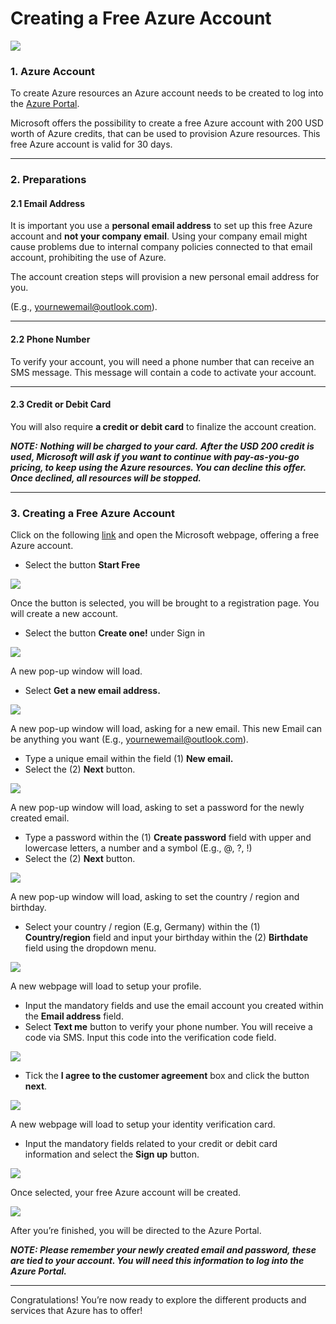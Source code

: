 # Creating a Free Azure Account

![](https://cdn-images-1.medium.com/max/800/1*QgovXHHDJElg4x2NWaKMAA.jpeg)

### 1. Azure Account

To create Azure resources an Azure account needs to be created to log into the [Azure Portal](https://portal.azure.com/).

Microsoft offers the possibility to create a free Azure account with 200 USD worth of Azure credits, that can be used to provision Azure resources. This free Azure account is valid for 30 days.

----------

### 2. Preparations

#### 2.1 Email Address

It is important you use a **personal email address** to set up this free Azure account and **not your company email**. Using your company email might cause problems due to internal company policies connected to that email account, prohibiting the use of Azure.

The account creation steps will provision a new personal email address for you.

(E.g., yournewemail@outlook.com).

----------

#### 2.2 Phone Number

To verify your account, you will need a phone number that can receive an SMS message. This message will contain a code to activate your account.

----------

#### 2.3 Credit or Debit Card

You will also require **a credit or debit card** to finalize the account creation.

**_NOTE:_**  **_Nothing will be charged to your card._**  **_After the USD 200 credit is used, Microsoft will ask if you want to continue with pay-as-you-go pricing, to keep using the Azure resources. You can decline this offer. Once declined, all resources will be stopped._**

----------

### 3. Creating a Free Azure Account

Click on the following [link](https://azure.microsoft.com/en-us/free) and open the Microsoft webpage, offering a free Azure account.

-   Select the button **Start Free**

![](https://cdn-images-1.medium.com/max/800/1*Q1NdcrHKiD8m12N_KJX7ZQ.png)

Once the button is selected, you will be brought to a registration page. You will create a new account.

-   Select the button **Create one!** under Sign in

![](https://cdn-images-1.medium.com/max/800/1*nKpWUqwwoljlUipxkPx2hw.png)

A new pop-up window will load.

-   Select **Get a new email address.**

![](https://cdn-images-1.medium.com/max/800/1*J_84hd6Kmq9GKtR2TkwzYw.png)

A new pop-up window will load, asking for a new email. This new Email can be anything you want (E.g., yournewemail@outlook.com).

-   Type a unique email within the field (1) **New email.**
-   Select the (2) **Next** button.

![](https://cdn-images-1.medium.com/max/800/1*4Jaz_6fkL0elUkltF2HG0w.png)

A new pop-up window will load, asking to set a password for the newly created email.

-   Type a password within the (1) **Create password** field with upper and lowercase letters, a number and a symbol (E.g., @, ?, !)
-   Select the (2) **Next** button.

![](https://cdn-images-1.medium.com/max/800/1*glU4MSbYuNo47MBSIk84nA.png)

A new pop-up window will load, asking to set the country / region and birthday.

-   Select your country / region (E.g, Germany) within the (1) **Country/region** field and input your birthday within the (2) **Birthdate** field using the dropdown menu.

![](https://cdn-images-1.medium.com/max/800/1*e0utXwFfgN6mbVnszydPkA.png)

A new webpage will load to setup your profile.

-   Input the mandatory fields and use the email account you created within the **Email address** field.
-   Select **Text me** button to verify your phone number. You will receive a code via SMS. Input this code into the verification code field.

![](https://cdn-images-1.medium.com/max/800/1*2vYP8rUfkCTrcOFC2QJJiQ.png)

-   Tick the **I agree to the customer agreement** box and click the button **next**.

![](https://cdn-images-1.medium.com/max/800/1*DgSWMmL3Fjq_wILj9tYp5g.png)

A new webpage will load to setup your identity verification card.

-   Input the mandatory fields related to your credit or debit card information and select the **Sign up** button.

![](https://cdn-images-1.medium.com/max/800/1*NCTwWpYF0zbePFDU7zOx1g.png)

Once selected, your free Azure account will be created.

![](https://cdn-images-1.medium.com/max/800/1*OAOEEIFSQ7XuRVXcFE0Yiw.png)

After you’re finished, you will be directed to the Azure Portal.

**_NOTE: Please remember your newly created email and password, these are tied to your account. You will need this information to log into the Azure Portal._**

----------

Congratulations! You’re now ready to explore the different products and services that Azure has to offer!
